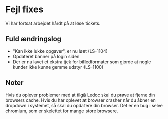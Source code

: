 # Fejl fixes
Vi har fortsat arbejdet hårdt på at løse tickets.

## Fuld ændringslog
 - "Kan ikke lukke opgaver", er nu løst (LS-1104)
 - Opdateret banner på login siden
 - Der er nu lavet et ekstra tjek for billedformater som gjorde at nogle kunder ikke kunne gemme udstyr (LS-1100)

## Noter
Hvis du oplever problemer med at tilgå Ledoc skal du prøve at fjerne din browsers cache. 
Hvis du har oplevet at browser crasher når du åbner en dropdown i systemet, så skal du opdatere din browser. Det er en bug i selve chromium, som er skelettet for mange store browsere.
